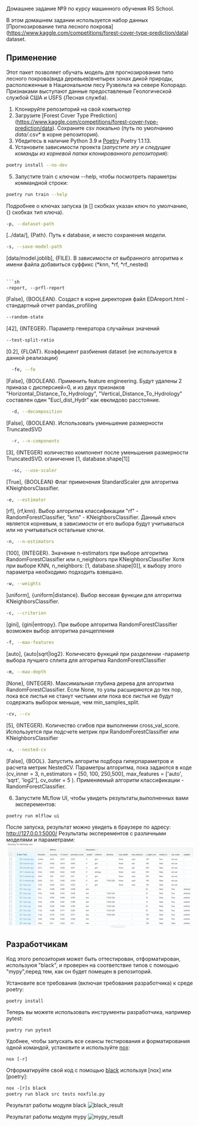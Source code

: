 Домашнее задание №9 по курсу машинного обучения RS School.

В этом домашнем задании используется набор данных [Прогнозирование типа лесного покрова]
(https://www.kaggle.com/competitions/forest-cover-type-prediction/data) dataset.

## Применение
Этот пакет позволяет обучать модель для прогнозирования типо лесного покрова(вида деревьев)вчетырех зонах дикой природы, расположенные в Национальном лесу Рузвельта на севере Колорадо. Признаками выступают данные предоставленые Геологической службой США и USFS (Лесная служба). 


1. Клонируйте репозиторий на свой компьютер
2. Загрузите [Forest Cover Type Prediction] (https://www.kaggle.com/competitions/forest-cover-type-prediction/data). Сохраните csv локально  (путь по умолчанию *data/*.csv* в корне репозитория).
3. Убедитесь в наличие Python 3.9 и [Poetry](https://python-poetry.org/docs/) Poetry 1.1.13.
4. Установите зависимости проекта (*запустите эту и следущие команды из корневой папки клонированного репозитория*):
```sh
poetry install --no-dev
```
5. Запустите train с ключом --help, чтобы посмотреть параметры коммандной строки:
```sh
poetry run train --help
```
Подробнее о ключах запуска (в [] скобках указан ключ по умолчанию, {} скобках тип ключа).

```sh
-p, --dataset-path  
```
[../data/], {Path}. Путь к database,  и место сохранения модели.

```sh
-s, --save-model-path  
```
[data/model.joblib], {FILE}. В зависимости от выбранного алгоритма к имени файла добавиться суффикс (*knn, *rf, *rf_nested)
```

```sh
-report, --prfl-report  
```
[False], {BOOLEAN}. Создаст в корне директория файл EDAreport.html - стандартный отчет pandas_profiling

```sh
--random-state  
```
[42], {INTEGER}. Параметр генератора случайных значений

```sh
--test-split-ratio  
```
[0.2], {FLOAT}. Коэффициент разбиения dataset (не используется в данной реализации)

```sh
  -fe, --fe
```  
[False], {BOOLEAN}. Применить feature engineering. Будут удалены 2 приназа с дисперсией=0, и из двух признаков "Horizontal_Distance_To_Hydrology", "Vertical_Distance_To_Hydrology" составлен один "Eucl_dist_Hydr" как евклидово расстояние.


```sh
  -d, --decomposition
```  
[False], {BOOLEAN}. Использовать уменьшение размерности TruncatedSVD

```sh
  -r, --n-components 
```
[3], {INTEGER} количество компонент после уменьшения размерности TruncatedSVD. оганичение [1, database.shape[1]]

```sh
  -sc, --use-scaler 
```
[True], {BOOLEAN} Флаг применения StandardScaler для алгоритма KNeighborsClassifier.

```sh
-e, --estimator
```
[rf], {rf,knn}. Выбор алгоритма классификации "rf" - RandomForestClassifier, "knn" - KNeighborsClassifier. 
Данный ключ является корневым, в зависимости от его выбора будут учитываться или не учитываться остальные ключи.

```sh
-n, --n-estimators
```
[100], {INTEGER}. Значение n-estimators при выборе алгоритма RandomForestClassifier или n_neighbors при KNeighborsClassifier 
Хотя при выборе KNN, n_neighbors: [1, database.shape[0]], к выбору этого параметра необходимо подходить взвешано.

```sh
-w, --weights
```
[uniform], {uniform|distance}. Выбор весовая функции для алгоритма KNeighborsClassifier.

```sh
-с, --criterion
```
[gini], {gini|entropy}. При выборе алгоритма RandomForestClassifier возможен выбор алгоритма рачщепления

```sh
-f, --max-features
```
[auto], {auto|sqrt|log2}. Количесвто функций при разделении -параметр выбора лучшего сплита для алгоритма RandomForestClassifier

```sh
-m, --max-depth
```
[None], {INTEGER}. Максимальная глубина дерева для алгоритма RandomForestClassifier. Если None, то узлы расширяются до тех пор, пока все листья не станут чистыми или пока все листья не будут содержать выборок меньше, чем min_samples_split.

```sh
-cv, --cv
```
[5], {INTEGER}. Количество сгибов при выполнении cross_val_score. Используется при подсчете метрик при RandomForestClassifier или KNeighborsClassifier 

```sh
-a, --nested-cv
```
[False], {BOOL}. Запустить алгоритм подбора гиперпараметров и расчета метрик NestedCV. Параметры алгоритма, пока задаются в коде (cv_inner = 3, n_estimators = [50, 100, 250,500], max_features = ['auto', 'sqrt', 'log2'], cv_outer = 5 ). Применяемый алгоритм классификации - RandomForestClassifier. 

6. Запустите MLflow UI, чтобы увидеть результаты,выполненных вами эксперементов:
```sh
poetry run mlflow ui
```
После запуска, результат можно увидеть в браузере по адресу: http://127.0.0.1:5000/
Результаты эксперементов с различными моделями и параметрами:
![mlflow](https://github.com/wert1999/9-Task-ml-intro/blob/master/MLruns.png)



## Разработчикам

Код этого репозитория может быть оттестирован, отформатирован, используюя "black", и проверен на соответствие типов с помощью "mypy",перед тем, как он будет помещен в репозиторий.

Установите все требования (включая требования разработчика) к среде poetry:
```
poetry install
```
Теперь вы можете использовать инструменты разработчика, например pytest:
```
poetry run pytest
```
Удобнее, чтобы запускать все сеансы тестирования и форматирования одной командой, установите и используйте [nox](https://nox.thea.codes/ru/stable/):
```
nox [-r]
```
Отформатируйте свой код с помощью [black](https://github.com/psf/black) используя [nox] или [poetry]:
```
nox -[r]s black
poetry run black src tests noxfile.py
```
Результат работы модуля black
![black_result](https://github.com/wert1999/9-Task-ml-intro/black.png)

Результат работы модуля mypy
![mypy_result](https://github.com/wert1999/9-Task-ml-intro/mypy.png)

